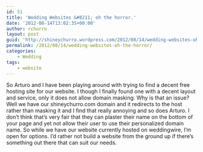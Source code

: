 ```yaml
---
id: 51
title: 'Wedding Websites &#8211; oh the horror.'
date: '2012-08-14T13:02:35+00:00'
author: rchurro
layout: post
guid: 'http://shineychurro.wordpress.com/2012/08/14/wedding-websites-oh-the-horror/'
permalink: /2012/08/14/wedding-websites-oh-the-horror/
categories:
    - Wedding
tags:
    - website
---
```


So Arturo and I have been playing around with trying to find a decent free hosting site for our website. I though I finally found one with a decent layout and service, only it does not allow domain masking. Why is that an issue? Well we have our shineychurro.com domain and it redirects to the host rather than masking it and I find that really annoying and so does Arturo. I don’t think that’s very fair that they can plaster their name on the bottom of your page and yet not allow their user to use their personalized domain name. So while we have our website currently hosted on weddingwire, I’m open for options. I’d rather not build a website from the ground up if there’s something out there that can suit our needs.